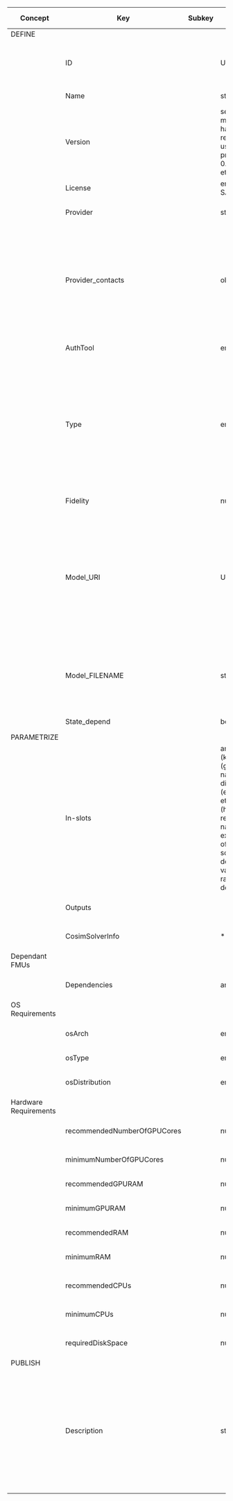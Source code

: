 | Concept                | Key                         | Subkey | Type                                                                                                                                                           | example Value | Comment                                                                                                                                                                                                                                     | Condition |
| ---------------------- | --------------------------- | ------ | -------------------------------------------------------------------------------------------------------------------------------------------------------------- | ------------- | ------------------------------------------------------------------------------------------------------------------------------------------------------------------------------------------------------------------------------------------- | --------- |
| DEFINE                 |                             |        |                                                                                                                                                                |               |                                                                                                                                                                                                                                             |           |
|                        | ID                          |        | UUID                                                                                                                                                           |               | Internal DigitBrain reference (automatically generated)                                                                                                                                                                                     |           |
|                        | Name                        |        | string                                                                                                                                                         |               | Name of the model                                                                                                                                                                                                                           |           |
|                        | Version                     |        | semver (if model only has revisions, use semver prerelease 0.1, 0.2, etc.)                                                                                     |               | Version of the model                                                                                                                                                                                                                        |           |
|                        | License                     |        | enum tbd in SAD group                                                                                                                                          |               | License of the model                                                                                                                                                                                                                        |           |
|                        | Provider                    |        | string                                                                                                                                                         |               | Provider name: Institution or Person                                                                                                                                                                                                        |           |
|                        | Provider_contacts           |        | obj                                                                                                                                                            |               | OPTIONAL: Dictionary with keys being phone, email, address - Type takes into account co-simulation models, for which solver info is mandatory (next slide)                                                                                  |           |
|                        | AuthTool                    |        | enum                                                                                                                                                           |               | Authoring Tool used to create the model                                                                                                                                                                                                     |           |
|                        | Type                        |        | enum                                                                                                                                                           |               | ML, LCA, 3D FEM and CFD, System simulation, discrete event simulation, co-simulation (it couples a model with specific algorithms) - The original term Path was proposed to be changed (SAD)                                                |           |
|                        | Fidelity                    |        | number                                                                                                                                                         |               | OPTIONAL: Error of the model’s prediction                                                                                                                                                                                                   |           |
|                        | Model_URI                   |        | URI                                                                                                                                                            |               | Where the model file is stored  Where the model file is stored DigitBrain certified external model repository - We could keep these fields into minimum and add further enums if needed, e.g. Linear_equations                              |           |
|                        | Model_FILENAME              |        | string                                                                                                                                                         |               | Name of the model file (if necessary) for example when MODEL_URI points to a repository and not a single file                                                                                                                               | optional  |
|                        | State_depend                |        | bool                                                                                                                                                           |               | stateful -> 1, stateless -> 0                                                                                                                                                                                                               |           |
| PARAMETRIZE            |                             |        |                                                                                                                                                                |               |                                                                                                                                                                                                                                             |           |
|                        | In-slots                    |        | array of obj  (key (group.key), name, dimensions (e.g. 2, 3, etc.), units (human-readable-name, exponents, offset, scale), default value, ranges, description) |               | Values on which the model is evaluated (or parameters that might set before or during the evaluation) - Inputs and parameters together, although if needed we can still differentiate them internally in key field for each specific model. |           |
|                        | Outputs                     |        |                                                                                                                                                                |               | Values that the model approximates                                                                                                                                                                                                          |           |
|                        | CosimSolverInfo             |        | **                                                                                                                                                             |               | OPTIONAL (for co-simulation Type only)                                                                                                                                                                                                      |           |
| Dependant FMUs         |                             |        |                                                                                                                                                                |               |                                                                                                                                                                                                                                             |           |
|                        | Dependencies                |        | array of URI                                                                                                                                                   |               | Dependant FMUs for co-simulation                                                                                                                                                                                                            |           |
| OS Requirements        |                             |        |                                                                                                                                                                |               |                                                                                                                                                                                                                                             |           |
|                        | osArch                      |        | enum                                                                                                                                                           |               | OS architecture type (e.g. x86_64)                                                                                                                                                                                                          |           |
|                        | osType                      |        | enum                                                                                                                                                           |               | OS type (e.g. Windows, Linux)                                                                                                                                                                                                               |           |
|                        | osDistribution              |        | enum                                                                                                                                                           |               | OS distributun (e.g. Ubuntu, Fedora)                                                                                                                                                                                                        |           |
| Hardware Requirements  |                             |        |                                                                                                                                                                |               |                                                                                                                                                                                                                                             |           |
|                        | recommendedNumberOfGPUCores |        | number                                                                                                                                                         |               | Recommended number of GPU cores                                                                                                                                                                                                             | optional  |
|                        | minimumNumberOfGPUCores     |        | number                                                                                                                                                         |               | Minimum required number of GPU cores                                                                                                                                                                                                        | optional  |
|                        | recommendedGPURAM           |        | number                                                                                                                                                         |               | Recommended GPU memory                                                                                                                                                                                                                      | optional  |
|                        | minimumGPURAM               |        | number                                                                                                                                                         |               | Minimum required GPU memory                                                                                                                                                                                                                 | optional  |
|                        | recommendedRAM              |        | number                                                                                                                                                         |               | Recommended Memory                                                                                                                                                                                                                          | optional  |
|                        | minimumRAM                  |        | number                                                                                                                                                         |               | Minimum required memory                                                                                                                                                                                                                     | optional  |
|                        | recommendedCPUs             |        | number                                                                                                                                                         |               | Recommended number of CPU cores                                                                                                                                                                                                             | optional  |
|                        | minimumCPUs                 |        | number                                                                                                                                                         |               | Minimum required number of CPU cores                                                                                                                                                                                                        | optional  |
|                        | requiredDiskSpace           |        | number                                                                                                                                                         |               | Required amount of disk space in GB                                                                                                                                                                                                         | optional  |
| PUBLISH                |                             |        |                                                                                                                                                                |               |                                                                                                                                                                                                                                             |           |
|                        | Description                 |        | string                                                                                                                                                         |               | Model tag description Additional info about model files (e.g. versioning, scope, i.e. what is the model used for, e.g. simulation, control, etc.) - Human readable marketplace description                                                  |           |
